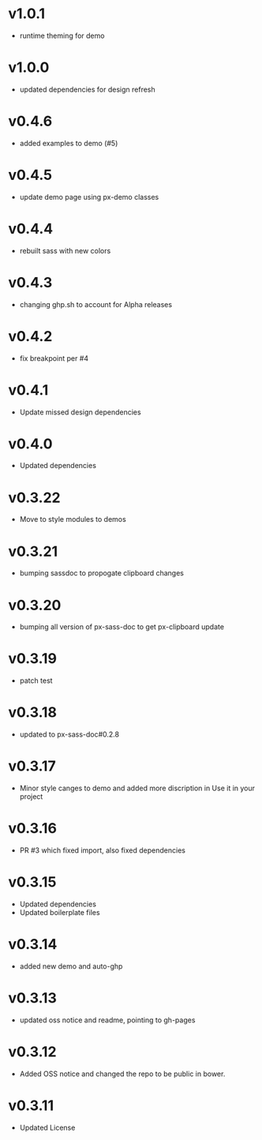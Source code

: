 v1.0.1
==================
* runtime theming for demo

v1.0.0
==================
* updated dependencies for design refresh

v0.4.6
==================
* added examples to demo (#5)

v0.4.5
==================
* update demo page using px-demo classes

v0.4.4
==================
* rebuilt sass with new colors

v0.4.3
==================
* changing ghp.sh to account for Alpha releases

v0.4.2
==================
* fix breakpoint per #4

v0.4.1
==================
* Update missed design dependencies

v0.4.0
==================
* Updated dependencies

v0.3.22
==================
* Move to style modules to demos

v0.3.21
==================
* bumping sassdoc to propogate clipboard changes


v0.3.20
==================
* bumping all version of px-sass-doc to get px-clipboard update


v0.3.19
==================
* patch test

v0.3.18
==============================
* updated to px-sass-doc#0.2.8

v0.3.17
==============================
* Minor style canges to demo and added more discription in Use it in your project

v0.3.16
==============================
* PR #3 which fixed import, also fixed dependencies

v0.3.15
==============================
* Updated dependencies
* Updated boilerplate files

v0.3.14
==============================
* added new demo and auto-ghp

v0.3.13
==============================
* updated oss notice and readme, pointing to gh-pages

v0.3.12
==============================
* Added OSS notice and changed the repo to be public in bower.

v0.3.11
=====================
* Updated License

